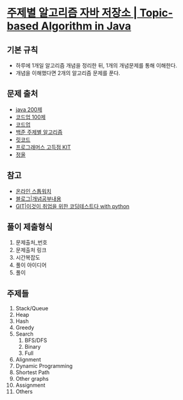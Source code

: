 # [주제별 알고리즘 자바 저장소 | Topic-based Algorithm in Java](https://github.com/Miniminis/algorithm-study-note/tree/main/java-codes)

## 기본 규칙
- 하루에 1개일 알고리즘 개념을 정리한 뒤, 1개의 개념문제를 통해 이해한다. 
- 개념을 이해했다면 2개의 알고리즘 문제를 푼다. 

## 문제 출처
- [java 200제](https://github.com/castello/javajungsuk3)
- [코드업 100제](https://codeup.kr/problemsetsol.php)
- [코드업](https://codeup.kr/problemsetsol.php)
- [백준 주제별 알고리즘](https://www.acmicpc.net/problem/tags)
- [릿코드](https://leetcode.com/problemset/all/)
- [프로그래머스 고득점 KIT](https://programmers.co.kr/learn/challenges?tab=algorithm_practice_kit)
- [정올](http://www.jungol.co.kr/)

## 참고
- [온라인 스톱워치](https://www.online-stopwatch.com/)
- [블로그|개념공부내용](https://blog.mhson.world/categories/algorithm/)
- [GIT|이것이 취업을 위한 코딩테스트다 with python](https://github.com/ndb796/python-for-coding-test)

## 풀이 제출형식
1. 문제출처_번호 
2. 문제출처 링크 
3. 시간복잡도 
4. 풀이 아이디어 
5. 풀이

## 주제들
1. Stack/Queue
2. Heap
3. Hash
4. Greedy
5. Search
   1. BFS/DFS
   2. Binary
   3. Full
6. Alignment
7. Dynamic Programming
8. Shortest Path
9. Other graphs
10. Assignment
11. Others